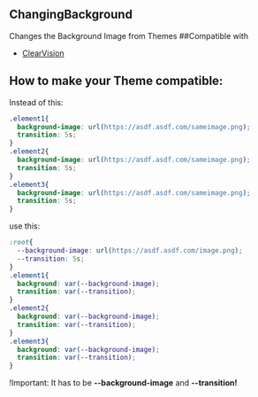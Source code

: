 ## ChangingBackground
Changes the Background Image from Themes
##Compatible with
* [ClearVision](https://github.com/Zerthox/ClearVision)

## How to make your Theme compatible:
Instead of this:
```css
.element1{
  background-image: url(https://asdf.asdf.com/sameimage.png);
  transition: 5s;
}
.element2{
  background-image: url(https://asdf.asdf.com/sameimage.png);
  transition: 5s;
}
.element3{
  background-image: url(https://asdf.asdf.com/sameimage.png);
  transition: 5s;
}
```
use this:
```css
:root{
  --background-image: url(https://asdf.asdf.com/image.png);
  --transition: 5s;
}
.element1{
  background: var(--background-image);
  transition: var(--transition);
}
.element2{
  background: var(--background-image);
  transition: var(--transition);
}
.element3{
  background: var(--background-image);
  transition: var(--transition);
}
```
!Important: It has to be **--background-image** and **--transition!**

